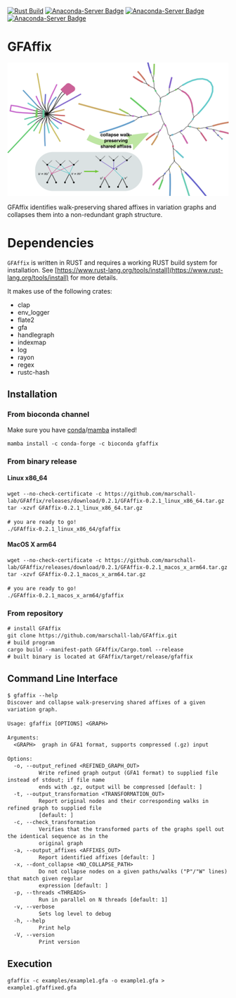 [![Rust Build](https://github.com/marschall-lab/GFAffix/actions/workflows/rust_build.yml/badge.svg)](https://github.com/marschall-lab/GFAffix/actions/workflows/rust_build.yml) [![Anaconda-Server Badge](https://anaconda.org/bioconda/gfaffix/badges/version.svg)](https://conda.anaconda.org/bioconda) [![Anaconda-Server Badge](https://anaconda.org/bioconda/gfaffix/badges/platforms.svg)](https://anaconda.org/bioconda/gfaffix) [![Anaconda-Server Badge](https://anaconda.org/bioconda/gfaffix/badges/license.svg)](https://anaconda.org/bioconda/gfaffix)

# GFAffix

![GFAffix collapses walk-preserving shared affixes](doc/gfaffix-illustration.png?raw=true "GFAffix collapses walk-preserving shared affixes")

GFAffix identifies walk-preserving shared affixes in variation graphs and collapses them into a non-redundant graph structure.

# Dependencies

`GFAffix` is written in RUST and requires a working RUST build system for installation. See [https://www.rust-lang.org/tools/install](https://www.rust-lang.org/tools/install) for more details. 

It makes use of the following crates:
* clap
* env\_logger
* flate2
* gfa
* handlegraph
* indexmap
* log
* rayon
* regex
* rustc-hash

## Installation

### From bioconda channel

Make sure you have [conda](https://conda.io)/[mamba](https://anaconda.org/conda-forge/mamba) installed!

```
mamba install -c conda-forge -c bioconda gfaffix
```

### From binary release

#### Linux x86\_64

```
wget --no-check-certificate -c https://github.com/marschall-lab/GFAffix/releases/download/0.2.1/GFAffix-0.2.1_linux_x86_64.tar.gz 
tar -xzvf GFAffix-0.2.1_linux_x86_64.tar.gz 

# you are ready to go! 
./GFAffix-0.2.1_linux_x86_64/gfaffix
```

#### MacOS X arm64

```
wget --no-check-certificate -c https://github.com/marschall-lab/GFAffix/releases/download/0.2.1/GFAffix-0.2.1_macos_x_arm64.tar.gz 
tar -xzvf GFAffix-0.2.1_macos_x_arm64.tar.gz 

# you are ready to go! 
./GFAffix-0.2.1_macos_x_arm64/gfaffix
```

### From repository

```
# install GFAffix
git clone https://github.com/marschall-lab/GFAffix.git
# build program
cargo build --manifest-path GFAffix/Cargo.toml --release
# built binary is located at GFAffix/target/release/gfaffix
```

## Command Line Interface

```
$ gfaffix --help
Discover and collapse walk-preserving shared affixes of a given variation graph.

Usage: gfaffix [OPTIONS] <GRAPH>

Arguments:
  <GRAPH>  graph in GFA1 format, supports compressed (.gz) input

Options:
  -o, --output_refined <REFINED_GRAPH_OUT>
          Write refined graph output (GFA1 format) to supplied file instead of stdout; if file name
          ends with .gz, output will be compressed [default: ]
  -t, --output_transformation <TRANSFORMATION_OUT>
          Report original nodes and their corresponding walks in refined graph to supplied file
          [default: ]
  -c, --check_transformation
          Verifies that the transformed parts of the graphs spell out the identical sequence as in the
          original graph
  -a, --output_affixes <AFFIXES_OUT>
          Report identified affixes [default: ]
  -x, --dont_collapse <NO_COLLAPSE_PATH>
          Do not collapse nodes on a given paths/walks ("P"/"W" lines) that match given regular
          expression [default: ]
  -p, --threads <THREADS>
          Run in parallel on N threads [default: 1]
  -v, --verbose
          Sets log level to debug
  -h, --help
          Print help
  -V, --version
          Print version
```

## Execution

```
gfaffix -c examples/example1.gfa -o example1.gfa > example1.gfaffixed.gfa
```

